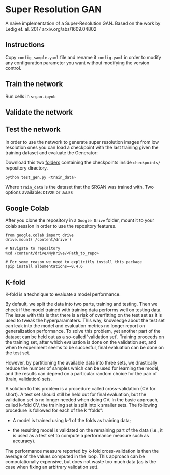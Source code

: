 # Super Resolution GAN

A naive implementation of a Super-Resolution GAN.
Based on the work by Ledig et. al. 2017
arxiv.org/abs/1609.04802

## Instructions

Copy `config_sample.yaml` file and rename it `config.yaml` in order to modify any configuration parameter you want without modifying the version control.

## Train the network

Run cells in `srgan.ipynb`

## Validate the network
## Test the network

In order to use the network to generate super resolution images from low resolution ones you can load a checkpoint with the last training given the training dataset and evaluate the Generator:

Download this two [folders](https://drive.google.com/drive/folders/11Q37jVKt41J3y72ifBImR1suknSubcVN?usp=sharing) containing the checkpoints inside `checkpoints/` repository directory.

```bash
python test_gen.py <train_data>
```

Where `train_data` is the dataset that the SRGAN was trained with. Two options available: `DIV2K` or `UxLES`

## Google Colab

After you clone the repository in a `Google Drive` folder, mount it to your colab session in order to use the repository features.

```
from google.colab import drive
drive.mount('/content/drive')

# Navigate to repository
%cd /content/drive/MyDrive/<Path_to_repo>

# For some reason we need to explicitly install this package
!pip install albumentations==0.4.6
```

## K-fold

K-fold is a technique to evaluate a model performance.

By default, we split the data into two parts, training and testing. Then we check if the model trained with training data performs well on testing data. The issue with this is that there is a risk of overfitting on the test set as it is used to tweak the hyperparamaters. This way, knowledge about the test set can leak into the model and evaluation metrics no longer report on generalization performance. To solve this problem, yet another part of the dataset can be held out as a so-called 'validation set'. Training proceeds on the training set, after which evaluation is done on the validation set, and when te experiment seems to be succesful, final evaluation can be done on the test set.

However, by partitioning the available data into three sets, we drastically reduce the number of samples which can be used for learning the model, and the results can depend on a particular random choice for the pair of (train, validation) sets.

A solution to this problem is a procedure called cross-validation (CV for short). A test set should still be held out for final evaluation, but the validation set is no longer needed when doing CV. In the basic approach, called k-fold CV, the training set is split into k smaller sets. The following procedure is followed for each of the k “folds”:

   - A model is trained using k-1 of the folds as training data;

   - the resulting model is validated on the remaining part of the data (i.e., it is used as a test set to compute a performance measure such as accuracy).

The performance measure reported by k-fold cross-validation is then the average of the values computed in the loop. This approach can be computationally expensive, but does not waste too much data (as is the case when fixing an arbitrary validation set).